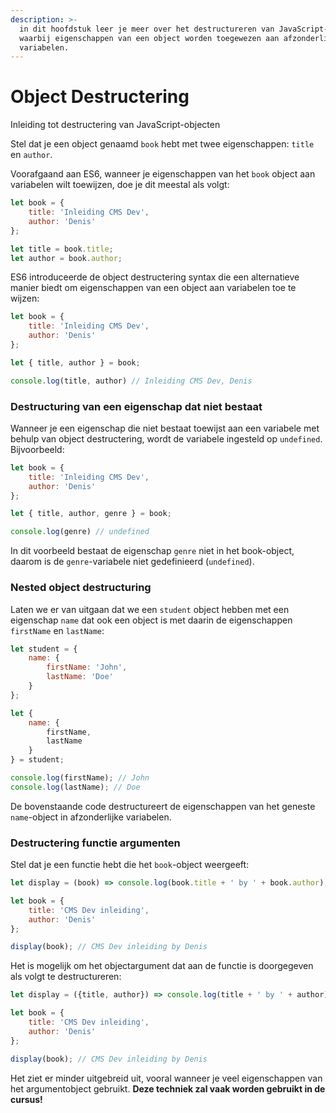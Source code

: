 ```yaml
---
description: >-
  in dit hoofdstuk leer je meer over het destructureren van JavaScript-objecten,
  waarbij eigenschappen van een object worden toegewezen aan afzonderlijke
  variabelen.
---
```


# Object Destructering

Inleiding tot destructering van JavaScript-objecten

&#x20;Stel dat je een object genaamd `book` hebt met twee eigenschappen: `title` en `author`.

Voorafgaand aan ES6, wanneer je eigenschappen van het `book` object aan variabelen wilt toewijzen, doe je dit meestal als volgt:

```javascript
let book = {
    title: 'Inleiding CMS Dev',
    author: 'Denis'
};

let title = book.title;
let author = book.author;
```

ES6 introduceerde de object destructering syntax die een alternatieve manier biedt om eigenschappen van een object aan variabelen toe te wijzen:

```javascript
let book = {
    title: 'Inleiding CMS Dev',
    author: 'Denis'
};

let { title, author } = book;

console.log(title, author) // Inleiding CMS Dev, Denis
```

### Destructuring van een eigenschap dat niet bestaat

Wanneer je een eigenschap die niet bestaat toewijst aan een variabele met behulp van object destructering, wordt de variabele ingesteld op `undefined`. Bijvoorbeeld:

```javascript
let book = {
    title: 'Inleiding CMS Dev',
    author: 'Denis'
};

let { title, author, genre } = book;

console.log(genre) // undefined
```

In dit voorbeeld bestaat de eigenschap `genre` niet in het book-object, daarom is de `genre`-variabele niet gedefinieerd (`undefined`).

### Nested object destructuring

Laten we er van uitgaan dat we een `student` object hebben met een eigenschap `name` dat ook een object is met daarin de eigenschappen `firstName` en `lastName`:

```javascript
let student = {
    name: {
        firstName: 'John',
        lastName: 'Doe'
    }
};

let {
    name: {
        firstName,
        lastName
    }
} = student;

console.log(firstName); // John
console.log(lastName); // Doe
```

De bovenstaande code destructureert de eigenschappen van het geneste `name`-object in afzonderlijke variabelen.

### Destructering functie argumenten

Stel dat je een functie hebt die het `book`-object weergeeft:

```javascript
let display = (book) => console.log(book.title + ' by ' + book.author);

let book = {
    title: 'CMS Dev inleiding',
    author: 'Denis'
};

display(book); // CMS Dev inleiding by Denis
```

Het is mogelijk om het objectargument dat aan de functie is doorgegeven als volgt te destructureren:

```javascript
let display = ({title, author}) => console.log(title + ' by ' + author);

let book = {
    title: 'CMS Dev inleiding',
    author: 'Denis'
};

display(book); // CMS Dev inleiding by Denis
```

Het ziet er minder uitgebreid uit, vooral wanneer je veel eigenschappen van het argumentobject gebruikt. **Deze techniek zal vaak worden gebruikt in de cursus!**
